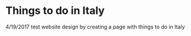 # Things to do in Italy
4/19/2017 test website design by creating a page with things to do in Italy
